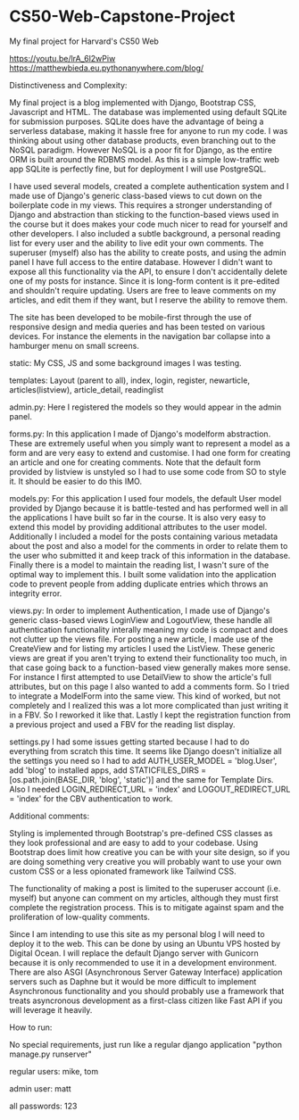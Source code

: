 # CS50-Web-Capstone-Project
My final project for Harvard's CS50 Web

https://youtu.be/lrA_6l2wPiw
https://matthewbieda.eu.pythonanywhere.com/blog/

Distinctiveness and Complexity:

My final project is a blog implemented with Django, Bootstrap CSS, Javascript and HTML. The database was implemented using default SQLite for 
submission purposes. SQLite does have the advantage of being a serverless database, making it hassle free for anyone to run my code. I was thinking
about using other database products, even branching out to the NoSQL paradigm. However NoSQL is a poor fit for Django, as the entire ORM is built 
around the RDBMS model. As this is a simple low-traffic web app SQLite is perfectly fine, but for deployment I will use PostgreSQL. 

I have used several models, created a complete authentication system and I made use of Django's generic class-based views to cut down on the 
boilerplate code in my views. This requires a stronger understanding of Django and abstraction than sticking to the function-based views used in the
course but it does makes your code much nicer to read for yourself and other developers. I also included a subtle background, a personal reading list
for every user and the ability to live edit your own comments. The superuser (myself) also has the ability to create posts, and using the admin 
panel I have full access to the entire database. However I didn't want to expose all this functionality via the API, to ensure I don't accidentally delete
one of my posts for instance. Since it is long-form content is it pre-edited and shouldn't require updating. Users are free to leave comments on my 
articles, and edit them if they want, but I reserve the ability to remove them. 

The site has been developed to be mobile-first through the use of responsive design and media queries and has been tested on various devices. For
instance the elements in the navigation bar collapse into a hamburger menu on small screens. 

static: My CSS, JS and some background images I was testing.

templates: Layout (parent to all), index, login, register, newarticle, articles(listview), article_detail, readinglist

admin.py: Here I registered the models so they would appear in the admin panel.

forms.py:
In this application I made of Django's modelform abstraction. These are extremely useful when you simply want to represent a model as a form and are
very easy to extend and customise. I had one form for creating an article and one for creating comments. Note that the default form provided by 
listview is unstyled so I had to use some code from SO to style it. It should be easier to do this IMO. 

models.py: 
For this application I used four models, the default User model provided by Django because it is battle-tested and has performed well in all 
the applications I have built so far in the course. It is also very easy to extend this model by providing additional attributes to the user model. 
Additionally I included a model for the posts containing various metadata about the post and also a model for the comments in order to relate 
them to the user who submitted it and keep track of this information in the database. Finally there is a model to maintain the reading list, 
I wasn't sure of the optimal way to implement this. I built some validation into the application code to prevent people from adding duplicate 
entries which throws an integrity error. 

views.py:
In order to implement Authentication, I made use of Django's generic class-based views LoginView and LogoutView, these handle all authentication 
functionality interally meaning my code is compact and does not clutter up the views file. For posting a new article, I made use of the CreateView
and for listing my articles I used the ListView. These generic views are great if you aren't trying to extend their functionality too much, in that
case going back to a function-based view generally makes more sense. For instance I first attempted to use DetailView to show the article's full 
attributes, but on this page I also wanted to add a comments form. So I tried to integrate a ModelForm into the same view. This kind of worked, but 
not completely and I realized this was a lot more complicated than just writing it in a FBV. So I reworked it like that. Lastly I kept the 
registration function from a previous project and used a FBV for the reading list display.

settings.py
I had some issues getting started because I had to do everything from scratch this time. It seems like Django doesn't initialize all the settings 
you need so I had to add AUTH_USER_MODEL = 'blog.User', add 'blog' to installed apps, add STATICFILES_DIRS = [os.path.join(BASE_DIR, 'blog', 'static')]
and the same for Template Dirs. Also I needed LOGIN_REDIRECT_URL = 'index' and LOGOUT_REDIRECT_URL = 'index' for the CBV authentication to work.

Additional comments: 

Styling is implemented through Bootstrap's pre-defined CSS classes as they look professional and are easy to add to your codebase. Using Bootstrap 
does limit how creative you can be with your site design, so if you are doing something very creative you will probably want to use your own custom 
CSS or a less opionated framework like Tailwind CSS. 

The functionality of making a post is limited to the superuser account (i.e. myself) but anyone can comment on my articles, although they must first
complete the registration process. This is to mitigate against spam and the proliferation of low-quality comments. 

Since I am intending to use this site as my personal blog I will need to deploy it to the web. This can be done by using an Ubuntu VPS hosted by 
Digital Ocean. I will replace the default Django server with Gunicorn because it is only recommended to use it in a development environment. There 
are also ASGI (Asynchronous Server Gateway Interface) application servers such as Daphne but it would be more difficult to implement Asynchronous 
functionality and you should probably use a framework that treats asyncronous development as a first-class citizen like Fast API if you will leverage
it heavily. 

How to run: 

No special requirements, just run like a regular django application
"python manage.py runserver"

regular users: mike, tom

admin user: matt

all passwords: 123
